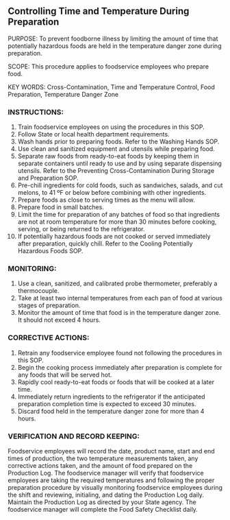 
## Controlling Time and Temperature During Preparation

PURPOSE: To prevent foodborne illness by limiting the amount of time that
potentially hazardous foods are held in the temperature danger zone during preparation.

SCOPE: This procedure applies to foodservice employees who prepare food.

KEY WORDS: Cross-Contamination, Time and Temperature Control, Food
Preparation, Temperature Danger Zone

### INSTRUCTIONS:

1. Train foodservice employees on using the procedures in this SOP.
2. Follow State or local health department requirements.
3. Wash hands prior to preparing foods. Refer to the Washing Hands SOP.
4. Use clean and sanitized equipment and utensils while preparing food.
5. Separate raw foods from ready-to-eat foods by keeping them in separate containers until ready to use and by using separate dispensing utensils. Refer to the Preventing Cross-Contamination During Storage and Preparation SOP.
6. Pre-chill ingredients for cold foods, such as sandwiches, salads, and cut melons, to 41 ºF or below before combining with other ingredients.
7. Prepare foods as close to serving times as the menu will allow.
8. Prepare food in small batches.
9. Limit the time for preparation of any batches of food so that ingredients are not at room temperature for more than 30 minutes before cooking, serving, or being returned to the refrigerator.
10. If potentially hazardous foods are not cooked or served immediately after preparation, quickly chill. Refer to the Cooling Potentially Hazardous Foods SOP.

### MONITORING:

1. Use a clean, sanitized, and calibrated probe thermometer, preferably a thermocouple.
2. Take at least two internal temperatures from each pan of food at various stages of preparation.
3. Monitor the amount of time that food is in the temperature danger zone. It should not exceed 4 hours.

### CORRECTIVE ACTIONS:

1. Retrain any foodservice employee found not following the procedures in this SOP.
2. Begin the cooking process immediately after preparation is complete for any foods that will be served hot.
3. Rapidly cool ready-to-eat foods or foods that will be cooked at a later time.
4. Immediately return ingredients to the refrigerator if the anticipated preparation completion time is expected to exceed 30 minutes.
5. Discard food held in the temperature danger zone for more than 4 hours.

### VERIFICATION AND RECORD KEEPING:
Foodservice employees will record the date, product name, start and end times of production, the two temperature measurements taken, any corrective actions taken, and the amount of food prepared on the Production Log. The foodservice manager will verify that foodservice employees are taking the required temperatures and following the proper preparation procedure by visually monitoring foodservice employees during the shift and reviewing, initialing, and dating the Production Log daily. Maintain the Production Log as directed by your State agency. The foodservice manager will complete the Food Safety Checklist daily.
